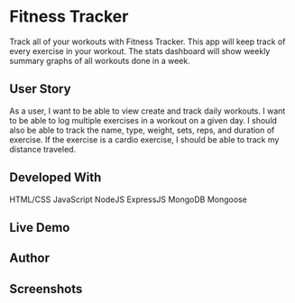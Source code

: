 # Fitness Tracker
Track all of your workouts with Fitness Tracker. This app will keep track of every exercise in your workout. The stats dashboard will show weekly summary graphs of all workouts done in a week.

## User Story

As a user, I want to be able to view create and track daily workouts. I want to be able to log multiple exercises in a workout on a given day. I should also be able to track the name, type, weight, sets, reps, and duration of exercise. If the exercise is a cardio exercise, I should be able to track my distance traveled.

## Developed With
HTML/CSS
JavaScript
NodeJS
ExpressJS
MongoDB
Mongoose

## Live Demo

## Author

## Screenshots